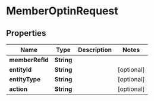 

# MemberOptinRequest



## Properties

| Name | Type | Description | Notes |
|------------ | ------------- | ------------- | -------------|
|**memberRefId** | **String** |  |  |
|**entityId** | **String** |  |  [optional] |
|**entityType** | **String** |  |  [optional] |
|**action** | **String** |  |  [optional] |



